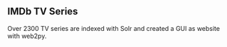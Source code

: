 ## IMDb TV Series

Over 2300 TV series are indexed with Solr and created a GUI as website with web2py.
